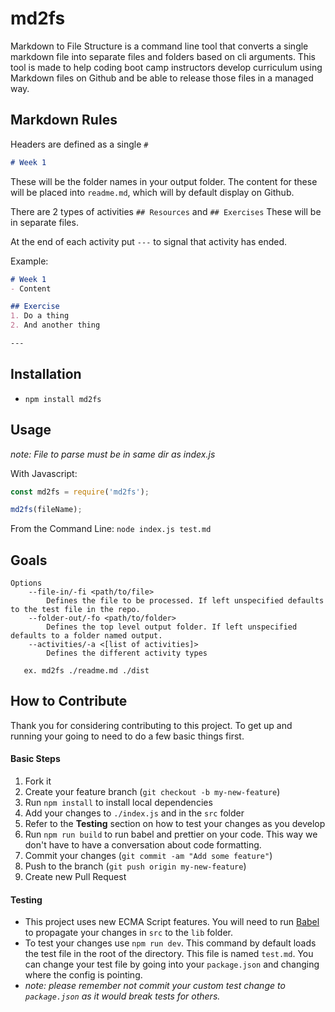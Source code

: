 # md2fs
Markdown to File Structure is a command line tool that converts a single markdown file into separate files and folders based on cli arguments. This tool is made to help coding boot camp instructors develop curriculum using Markdown files on Github and be able to release those files in a managed way.


## Markdown Rules
Headers are defined as a single `#`
``` Markdown
# Week 1
```
These will be the folder names in your output folder. The content for these will be placed into `readme.md`, which will by default display on Github.

There are 2 types of activities
`## Resources` and `## Exercises`
These will be in separate files.

At the end of each activity put `---` to signal that activity has ended.

Example:
``` Markdown
# Week 1
- Content

## Exercise
1. Do a thing
2. And another thing

---
```


## Installation
- `npm install md2fs`

## Usage

*note: File to parse must be in same dir as index.js*

With Javascript:
``` Javascript
const md2fs = require('md2fs');

md2fs(fileName);
```

From the Command Line:
`node index.js test.md`






## Goals
```
Options
    --file-in/-fi <path/to/file>
        Defines the file to be processed. If left unspecified defaults to the test file in the repo.
    --folder-out/-fo <path/to/folder>
        Defines the top level output folder. If left unspecified defaults to a folder named output.
    --activities/-a <[list of activities]>
        Defines the different activity types

   ex. md2fs ./readme.md ./dist
```

## How to Contribute
Thank you for considering contributing to this project. 
To get up and running your going to need to do a few basic things first.

#### Basic Steps
1. Fork it
2. Create your feature branch (`git checkout -b my-new-feature`)
3. Run `npm install` to install local dependencies
4. Add your changes to `./index.js` and in the `src` folder
5. Refer to the **Testing** section on how to test your changes as you develop
6. Run `npm run build` to run babel and prettier on your code. This way we don't have to have a conversation about code formatting.
7. Commit your changes (`git commit -am "Add some feature"`)
8. Push to the branch (`git push origin my-new-feature`)
9. Create new Pull Request


#### Testing
- This project uses new ECMA Script features. You will need to run [Babel](https://babeljs.io/) to propagate your changes in `src` to the `lib` folder. 
- To test your changes use `npm run dev`. This command by default loads the test file in the root of the directory. This file is named `test.md`. You can change your test file by going into your `package.json` and changing where the config is pointing. 
- *note: please remember not commit your custom test change to `package.json` as it would break tests for others.*
